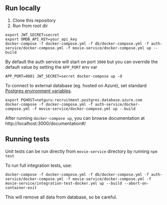 ## Run locally

1. Clone this repository
1. Run from root dir

```
export JWT_SECRET=secret
export OMDB_API_KEY=your_api_key
docker-compose -f docker-compose.yml -f db/docker-compose.yml -f auth-service/docker-compose.yml -f movie-service/docker-compose.yml up --build
```

By default the auth service will start on port `3000` but you can override
the default value by setting the `APP_PORT` env var

```
APP_PORT=8081 JWT_SECRET=secret docker-compose up -d
```

To connect to external database (eg. hosted on Azure), set standard [Postgres environment variables](https://www.postgresql.org/docs/13/libpq-envars.html).

```shell script
export PGHOST=netguru-recruitment.postgres.database.azure.com
docker-compose -f docker-compose.yml -f auth-service/docker-compose.yml -f movie-service/docker-compose.yml up --build
```

After running `docker-compose up`, you can browse documentation at http://localhost:3000/documentation#/

## Running tests

Unit tests can be run directly from `movie-service` directory by running `npm test`

To run full integration tests, use:

```
docker-compose -f docker-compose.yml -f db/docker-compose.yml -f auth-service/docker-compose.yml -f movie-service/docker-compose.yml -f movie-service/integration-test-docker.yml up --build --abort-on-container-exit
```

This will remove all data from database, so be careful.

